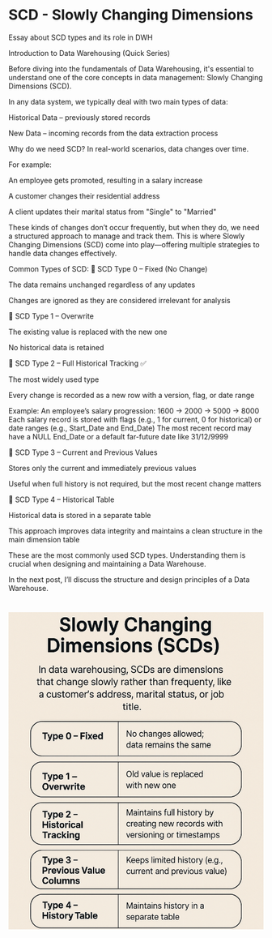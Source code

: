 # SCD - Slowly Changing Dimensions 
Essay about SCD types and its role in DWH

Introduction to Data Warehousing (Quick Series)

Before diving into the fundamentals of Data Warehousing, it's essential to understand one of the core concepts in data management:
Slowly Changing Dimensions (SCD).

In any data system, we typically deal with two main types of data:

Historical Data – previously stored records

New Data – incoming records from the data extraction process

Why do we need SCD?
In real-world scenarios, data changes over time.

For example:

An employee gets promoted, resulting in a salary increase

A customer changes their residential address

A client updates their marital status from "Single" to "Married"

These kinds of changes don’t occur frequently, but when they do, we need a structured approach to manage and track them.
This is where Slowly Changing Dimensions (SCD) come into play—offering multiple strategies to handle data changes effectively.

Common Types of SCD:
🔹 SCD Type 0 – Fixed (No Change)

The data remains unchanged regardless of any updates

Changes are ignored as they are considered irrelevant for analysis

🔹 SCD Type 1 – Overwrite

The existing value is replaced with the new one

No historical data is retained

🔹 SCD Type 2 – Full Historical Tracking ✅

The most widely used type

Every change is recorded as a new row with a version, flag, or date range

Example:
An employee’s salary progression: 1600 → 2000 → 5000 → 8000
Each salary record is stored with flags (e.g., 1 for current, 0 for historical) or date ranges (e.g., Start_Date and End_Date)
The most recent record may have a NULL End_Date or a default far-future date like 31/12/9999

🔹 SCD Type 3 – Current and Previous Values

Stores only the current and immediately previous values

Useful when full history is not required, but the most recent change matters

🔹 SCD Type 4 – Historical Table

Historical data is stored in a separate table

This approach improves data integrity and maintains a clean structure in the main dimension table

These are the most commonly used SCD types. Understanding them is crucial when designing and maintaining a Data Warehouse.

In the next post, I’ll discuss the structure and design principles of a Data Warehouse.
# ![SCD](https://raw.githubusercontent.com/AhmedReda-7/SCD/main/SCD.png)
